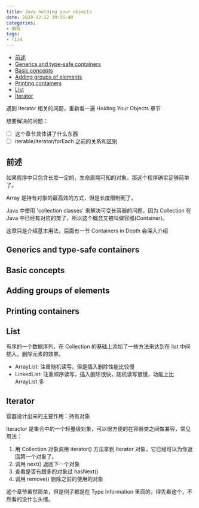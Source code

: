 ```yaml
---
title: Java holding your objects
date: 2020-12-22 19:55:40
categories:
- 编程
tags:
- TIJ4
---
```


- [前述](#前述)
- [Generics and type-safe containers](#generics-and-type-safe-containers)
- [Basic concepts](#basic-concepts)
- [Adding groups of elements](#adding-groups-of-elements)
- [Printing containers](#printing-containers)
- [List](#list)
- [Iterator](#iterator)

遇到 Iterator 相关的问题，重新看一遍 Holding Your Objects 章节

想要解决的问题：

- [ ] 这个章节具体讲了什么东西
- [ ] iterable/iterator/forEach 之前的关系和区别

## 前述

如果程序中只包含长度一定的，生命周期可知的对象，那这个程序确实足够简单了。

Array 是持有对象的最高效的方式，但是长度限制死了。

Java 中使用 'collection classes' 来解决可变长容器的问题，因为 Collection 在 Java 中已经有对应的类了，所以这个概念又被叫做容器(Container)。

这章只是介绍基本用法，后面有一节 Containers in Depth 会深入介绍

## Generics and type-safe containers

## Basic concepts

## Adding groups of elements

## Printing containers

## List

有序的一个数据序列，在 Collection 的基础上添加了一些方法来达到在 list 中间插入，删除元素的效果。

* ArrayList: 注重随机读写，但是插入删除性能比较慢
* LinkedList: 注重顺序读写，插入删除很快，随机读写很慢，功能上比 ArrayList 多

## Iterator

容器设计出来的主要作用：持有对象

Iteractor 是集合中的一个轻量级对象，可以很方便的在容器类之间做兼容，常见用法：

1. 用 Collection 对象调用 iterator() 方法拿到 Iterator 对象，它已经可以为你返回第一个对象了。
2. 调用 next() 返回下一个对象
3. 查看是否有跟多的对象过 hasNext()
4. 调用 remove() 删除之前的使用的对象

这个章节虽然简单，但是例子都是在 Type Information 里面的，得先看这个，不然看的没什么头绪。